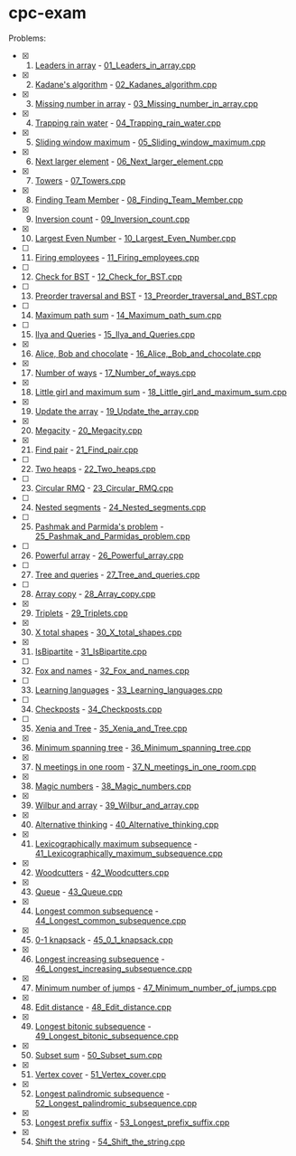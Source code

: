 # cpc-exam

Problems:

- [X] 01) [Leaders in array](http://practice.geeksforgeeks.org/problems/leaders-in-an-array/0) - [01_Leaders_in_array.cpp](01_Leaders_in_array/01_Leaders_in_array.cpp)
- [X] 02) [Kadane's algorithm](http://practice.geeksforgeeks.org/problems/kadanes-algorithm/0) - [02_Kadanes_algorithm.cpp](02_Kadanes_algorithm/02_Kadanes_algorithm.cpp)
- [X] 03) [Missing number in array](http://practice.geeksforgeeks.org/problems/missing-number-in-array/0) - [03_Missing_number_in_array.cpp](03_Missing_number_in_array/03_Missing_number_in_array.cpp)
- [X] 04) [Trapping rain water](http://practice.geeksforgeeks.org/problems/trapping-rain-water/0) - [04_Trapping_rain_water.cpp](04_Trapping_rain_water/04_Trapping_rain_water.cpp)
- [X] 05) [Sliding window maximum](http://practice.geeksforgeeks.org/problems/maximum-of-all-subarrays-of-size-k/0) - [05_Sliding_window_maximum.cpp](05_Sliding_window_maximum/05_Sliding_window_maximum.cpp)
- [X] 06) [Next larger element](http://practice.geeksforgeeks.org/problems/next-larger-element/0) - [06_Next_larger_element.cpp](06_Next_larger_element/06_Next_larger_element.cpp)
- [X] 07) [Towers](http://codeforces.com/problemset/problem/37/A?locale=en) - [07_Towers.cpp](07_Towers/07_Towers.cpp)
- [X] 08) [Finding Team Member](http://codeforces.com/problemset/problem/579/B?locale=en) - [08_Finding_Team_Member.cpp](08_Finding_Team_Member/08_Finding_Team_Member.cpp)
- [X] 09) [Inversion count](http://www.spoj.com/problems/INVCNT/) - [09_Inversion_count.cpp](09_Inversion_count/09_Inversion_count.cpp)
- [X] 10) [Largest Even Number](http://practice.geeksforgeeks.org/problems/largest-even-number/0) - [10_Largest_Even_Number.cpp](10_Largest_Even_Number/10_Largest_Even_Number.cpp)
- [ ] 11) [Firing employees](http://practice.geeksforgeeks.org/problems/firing-employees/0) - [11_Firing_employees.cpp](11_Firing_employees/11_Firing_employees.cpp)
- [ ] 12) [Check for BST](http://practice.geeksforgeeks.org/problems/check-for-bst/1) - [12_Check_for_BST.cpp](12_Check_for_BST/12_Check_for_BST.cpp)
- [ ] 13) [Preorder traversal and BST](http://practice.geeksforgeeks.org/problems/preorder-traversal-and-bst/0) - [13_Preorder_traversal_and_BST.cpp](13_Preorder_traversal_and_BST/13_Preorder_traversal_and_BST.cpp)
- [ ] 14) [Maximum path sum](http://practice.geeksforgeeks.org/problems/maximum-path-sum/1) - [14_Maximum_path_sum.cpp](14_Maximum_path_sum/14_Maximum_path_sum.cpp)
- [ ] 15) [Ilya and Queries](http://codeforces.com/problemset/problem/313/B?locale=en) - [15_Ilya_and_Queries.cpp](15_Ilya_and_Queries/15_Ilya_and_Queries.cpp)
- [X] 16) [Alice, Bob and chocolate](http://codeforces.com/problemset/problem/6/C?locale=en) - [16_Alice,_Bob_and_chocolate.cpp](16_Alice,_Bob_and_chocolate/16_Alice,_Bob_and_chocolate.cpp)
- [X] 17) [Number of ways](http://codeforces.com/problemset/problem/466/C?locale=en) - [17_Number_of_ways.cpp](17_Number_of_ways/17_Number_of_ways.cpp)
- [X] 18) [Little girl and maximum sum](http://codeforces.com/problemset/problem/276/C?locale=en) - [18_Little_girl_and_maximum_sum.cpp](18_Little_girl_and_maximum_sum/18_Little_girl_and_maximum_sum.cpp)
- [X] 19) [Update the array](http://www.spoj.com/problems/UPDATEIT/) - [19_Update_the_array.cpp](19_Update_the_array/19_Update_the_array.cpp)
- [X] 20) [Megacity](http://codeforces.com/problemset/problem/424/B?locale=en) - [20_Megacity.cpp](20_Megacity/20_Megacity.cpp)
- [X] 21) [Find pair](http://codeforces.com/problemset/problem/160/C?locale=en) - [21_Find_pair.cpp](21_Find_pair/21_Find_pair.cpp)
- [ ] 22) [Two heaps](http://codeforces.com/problemset/problem/353/B?locale=en) - [22_Two_heaps.cpp](22_Two_heaps/22_Two_heaps.cpp)
- [ ] 23) [Circular RMQ](http://codeforces.com/problemset/problem/52/C) - [23_Circular_RMQ.cpp](23_Circular_RMQ/23_Circular_RMQ.cpp)
- [ ] 24) [Nested segments](http://codeforces.com/problemset/problem/652/D?locale=en) - [24_Nested_segments.cpp](24_Nested_segments/24_Nested_segments.cpp)
- [ ] 25) [Pashmak and Parmida's problem](http://codeforces.com/problemset/problem/459/D?locale=en) - [25_Pashmak_and_Parmidas_problem.cpp](25_Pashmak_and_Parmidas_problem/25_Pashmak_and_Parmidas_problem.cpp)
- [ ] 26) [Powerful array](http://codeforces.com/contest/86/problem/D) - [26_Powerful_array.cpp](26_Powerful_array/26_Powerful_array.cpp)
- [ ] 27) [Tree and queries](http://codeforces.com/contest/375/problem/D) - [27_Tree_and_queries.cpp](27_Tree_and_queries/27_Tree_and_queries.cpp)
- [ ] 28) [Array copy](https://github.com/rossanoventurini/CompetitiveProgramming/blob/master/Exams/Text23012018.pdf) - [28_Array_copy.cpp](28_Array_copy/28_Array_copy.cpp)
- [X] 29) [Triplets](https://github.com/rossanoventurini/CompetitiveProgramming/blob/master/Exams/Text14022018.pdf) - [29_Triplets.cpp](29_Triplets/29_Triplets.cpp)
- [X] 30) [X total shapes](http://practice.geeksforgeeks.org/problems/x-total-shapes/0) - [30_X_total_shapes.cpp](30_X_total_shapes/30_X_total_shapes.cpp)
- [X] 31) [IsBipartite](http://practice.geeksforgeeks.org/problems/bipartite-graph/1) - [31_IsBipartite.cpp](31_IsBipartite/31_IsBipartite.cpp)
- [ ] 32) [Fox and names](http://codeforces.com/problemset/problem/510/C?locale=en) - [32_Fox_and_names.cpp](32_Fox_and_names/32_Fox_and_names.cpp)
- [ ] 33) [Learning languages](http://codeforces.com/problemset/problem/277/A?locale=en) - [33_Learning_languages.cpp](33_Learning_languages/33_Learning_languages.cpp)
- [ ] 34) [Checkposts](http://codeforces.com/problemset/problem/427/C?locale=en) - [34_Checkposts.cpp](34_Checkposts/34_Checkposts.cpp)
- [ ] 35) [Xenia and Tree](http://codeforces.com/problemset/problem/342/E?locale=en) - [35_Xenia_and_Tree.cpp](35_Xenia_and_Tree/35_Xenia_and_Tree.cpp)
- [X] 36) [Minimum spanning tree](http://www.spoj.com/problems/MST/) - [36_Minimum_spanning_tree.cpp](36_Minimum_spanning_tree/36_Minimum_spanning_tree.cpp)
- [X] 37) [N meetings in one room](http://practice.geeksforgeeks.org/problems/n-meetings-in-one-room/0) - [37_N_meetings_in_one_room.cpp](37_N_meetings_in_one_room/37_N_meetings_in_one_room.cpp)
- [X] 38) [Magic numbers](http://codeforces.com/problemset/problem/320/A?locale=en) - [38_Magic_numbers.cpp](38_Magic_numbers/38_Magic_numbers.cpp)
- [X] 39) [Wilbur and array](http://codeforces.com/problemset/problem/596/B?locale=en) - [39_Wilbur_and_array.cpp](39_Wilbur_and_array/39_Wilbur_and_array.cpp)
- [X] 40) [Alternative thinking](http://codeforces.com/problemset/problem/603/A?locale=en) - [40_Alternative_thinking.cpp](40_Alternative_thinking/40_Alternative_thinking.cpp)
- [X] 41) [Lexicographically maximum subsequence](http://codeforces.com/problemset/problem/196/A?locale=en) - [41_Lexicographically_maximum_subsequence.cpp](41_Lexicographically_maximum_subsequence/41_Lexicographically_maximum_subsequence.cpp)
- [X] 42) [Woodcutters](http://codeforces.com/contest/545/problem/C?locale=en) - [42_Woodcutters.cpp](42_Woodcutters/42_Woodcutters.cpp)
- [X] 43) [Queue](http://codeforces.com/problemset/problem/141/C?locale=en) - [43_Queue.cpp](43_Queue/43_Queue.cpp)
- [X] 44) [Longest common subsequence](https://practice.geeksforgeeks.org/problems/longest-common-subsequence/0) - [44_Longest_common_subsequence.cpp](44_Longest_common_subsequence/44_Longest_common_subsequence.cpp)
- [X] 45) [0-1 knapsack](http://www.practice.geeksforgeeks.org/problem-page.php?pid=909) - [45_0_1_knapsack.cpp](45_0_1_knapsack/45_0_1_knapsack.cpp)
- [X] 46) [Longest increasing subsequence](https://practice.geeksforgeeks.org/problems/longest-increasing-subsequence/0) - [46_Longest_increasing_subsequence.cpp](46_Longest_increasing_subsequence/46_Longest_increasing_subsequence.cpp)
- [X] 47) [Minimum number of jumps](https://practice.geeksforgeeks.org/problems/minimum-number-of-jumps/0) - [47_Minimum_number_of_jumps.cpp](47_Minimum_number_of_jumps/47_Minimum_number_of_jumps.cpp)
- [X] 48) [Edit distance](https://practice.geeksforgeeks.org/problems/edit-distance/0) - [48_Edit_distance.cpp](48_Edit_distance/48_Edit_distance.cpp)
- [X] 49) [Longest bitonic subsequence](https://practice.geeksforgeeks.org/problems/longest-bitonic-subsequence/0) - [49_Longest_bitonic_subsequence.cpp](49_Longest_bitonic_subsequence/49_Longest_bitonic_subsequence.cpp)
- [X] 50) [Subset sum](https://practice.geeksforgeeks.org/problems/subset-sum-problem/0) - [50_Subset_sum.cpp](50_Subset_sum/50_Subset_sum.cpp)
- [X] 51) [Vertex cover](http://www.spoj.com/problems/PT07X/) - [51_Vertex_cover.cpp](51_Vertex_cover/51_Vertex_cover.cpp)
- [X] 52) [Longest palindromic subsequence](https://practice.geeksforgeeks.org/problems/longest-palindromic-subsequence/0) - [52_Longest_palindromic_subsequence.cpp](52_Longest_palindromic_subsequence/52_Longest_palindromic_subsequence.cpp)
- [X] 53) [Longest prefix suffix](https://practice.geeksforgeeks.org/problems/longest-prefix-suffix/0) - [53_Longest_prefix_suffix.cpp](53_Longest_prefix_suffix/53_Longest_prefix_suffix.cpp)
- [X] 54) [Shift the string](https://www.codechef.com/problems/TASHIFT) - [54_Shift_the_string.cpp](54_Shift_the_string/54_Shift_the_string.cpp)

